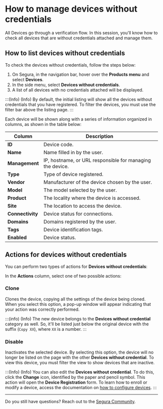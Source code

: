 # How to manage devices without credentials

All Devices go through a verification flow. In this session, you'll know how to check all devices that are without credentials attached and manage them.

## How to list devices without credentials

To check the devices without credentials, follow the steps below:

1. On Segura, in the navigation bar, hover over the **Products menu** and select **Devices**.
2. In the side menu, select **Devices without credentials**.
3. A list of all devices with no credentials attached will be displayed.

:::(Info) (Info)
By default, the initial listing will show all the devices without credentials that you have registered. To filter the devices, you must use the filter bar above the listing page.
:::

Each device will be shown along with a series of information organized in columns, as shown in the table below:

| **Column** | **Description** |
| --- | --- |
| **ID** | Device code. |
| **Name** | Name filled in by the user. |
| **Management** | IP, hostname, or URL responsible for managing the device. |
| **Type** | Type of device registered. |
| **Vendor** | Manufacturer of the device chosen by the user. |
| **Model** | The model selected by the user. |
| **Product** | The locality where the device is accessed. |
| **Site** | The location to access the device. |
| **Connectivity** | Device status for connections. |
| **Domains** | Domains registered by the user. |
| **Tags** | Device identification tags. |
| **Enabled** | Device status. |

## Actions for devices without credentials

You can perform two types of actions for **Devices without credentials**:

In the **Actions** column, select one of two possible actions:

### Clone
Clones the device, copying all the settings of the device being cloned. When you select this option, a pop-up window will appear indicating that your action was correctly performed.

:::(info) (Info)
The new device belongs to the **Devices without credential** category as well. So, it'll be listed just below the original device with the suffix (`Copy XX`), where `XX` is a number.
:::

### Disable
Inactivates the selected device. By selecting this option, the device will no longer be listed on the page with the other **Devices without credential**. To view this device, you must filter the view to show devices that are inactive.

:::(Info) (Info)
You can also edit the **Devices without credential**. To do this, click the **Change** icon, identified by the paper and pencil symbol. This action will open the **Device Registration** form. To learn how to enroll or modify a device, access the documentation on [how to configure devices](/v4/docs/pam-devices-management).
:::

***

Do you still have questions? Reach out to the [Segura Community](https://community.Segura.io/).